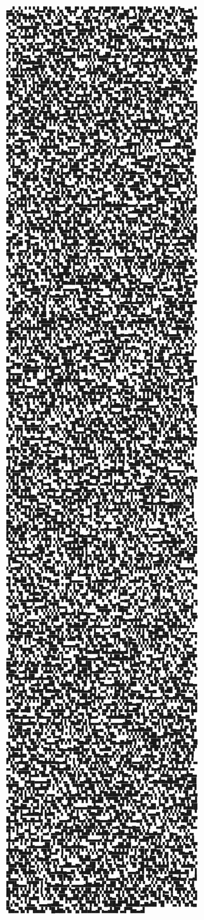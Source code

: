 ▃▞▃▚▝▝▝▟▃▛▟▄▝▄▝█▃▛▝▄▟▜▃▛▟▉▜▛▝▄▞▜▝▉▟▆▝▟▞▄▝▊▞▆▃▅▝▛▜▞▛▇▟▆▞▆▝▉▝▞▞▅▝▝▃▞▟▞▃▞▝▃▞▛▟█▜▃▟▐▞▞▃▛▝▃▜▛▞▝▞▅▟▄▞▜▞▚▝▝▞▅▞▙▃▚▟▊▝▆▃▆▃▜▜▝▜▞▟▝▝▞▃▝▃▅▜▛▝▊▜▜▝▆▞▅▝▜▜▙▝▃▞▜▜▛▜▛▃▜▞▄▃▅▜▃▃▜▟▅▟▊▜▃▞▅▃▜▞▟▜▜▛▇▃▝▜▅▝▃▃▝▟▆▝▟▜▟▃▚▟▟▟▜▝▅▝▜▟▜▝▛▃▟▜▚▜▞▝▄▝█▟▆▟▆▝▃▝▃▃▟▃▄▝▚▛▇▟▄▞▆▜▚▃▞▃▝▃▞▃▃▞▛▟▃▜▙▝▉▞▙▜▃▝▉▟▚▛▐▜▙▝▉▞▞▝▜▜▝▝▉▜▝▞▟▞▝▝▞▝▅▝▊▟▜▟▞▃▄▟▚▛▇▟▅▟▝▃▙▞▃▝▝▜▜▟▃▞▟▟▛▟▅▟█▟█▟▄▟▃▟▟▃▙▛▐▜▜▃▄▝▃▟▃▜▜▜▜▃▃▟▐▟▅▟▐▜▃▟▉▃▆▞▅▞▄▞▜▟▚▞▞▟▚▝▆▜▞▟▃▞▞▝▚▛▇▟▅▟▊▞▚▝▇▜▟▜▄▝▝▝▞▞▝▜▜▃▟▃▝▛▐▃▟▟▄▃▟▜▜▜▃▜▟▃▜▛▇▞▄▟▐▃▅▟▇▜▛▝█▞▚▟▚▜▅▃▞▟▐▟█▞▞▝█▃▟▝▝▜▟▝▚▝▊▝▜▞▃▝▚▟▉▃▞▟▟▟▞▞▅▜▞▞▃▝▛▟▚▟▃▝▃▞▜▜▚▜▛▟▅▜▚▟▅▛▐▞▚▟▟▝▅▝▚▞▃▜▜▝▄▝▇▞▆▝▐▃▜▟▊▟▄▞▅▞▛▃▚▃▝▟▝▃▄▜▜▟▊▟▟▃▆▃▄▃▚▟▊▝▟▟▆▃▆▝▅▜▜▞▃▜▝▟▐▜▛▟▞▜▄▟▛▞▟▜▟▝▇▞▜▃▙▞▝▃▅▃▜▞▚▟▞▞▆▃▅▟▇▟▝▞▆▜▛▟▃▝▟▞▜▜▃▞▟▞▙▝▇▞▄▃▙▟▝▜▞▜▅▝▜▝▛▞▟▜▃▞▛▞▜▟▊▟▞▜▜▞▄▝▚▃▛▟▊▜▄▞▛▟▞▜▄▜▙▃▙▟▟▞▟▜▚▝▟▜▙▟█▜▝▞▆▝▉▟█▞▚▝▃▝▝▜▃▃▆▜▝▟▄▞▅▃▚▛▇▝▝▞▆▃▙▟▚▛▇▝▅▝▟▞▅▛▐▝▛▟▉▃▝▞▟▞▞▟▜▝▜▞▛▟▐▟▚▃▅▜▛▟▚▛▇▜▄▜▃▟▊▟▐▃▟▞▙▟▅▜▚▛▇▃▜▃▞▃▜▝▜▞▚▃▝▝▅▞▛▃▄▜▚▟▊▞▙▟▉▜▃▜▜▜▛▃▆▜▙▞▆▞▛▞▃▟▄▟▇▞▟▝▚▃▆▟▅▟█▟▐▃▚▜▃▟▅▝▚▟▞▞▝▟▟▜▅▟▊▝▝▝▞▝▆▟▃▝▛▃▝▛▇▜▄▜▄▝█▃▜▟▄▟▞▝▚▜▄▃▅▜▞▝▟▜▟▟▅▝▆▟▆▞▞▝▜▛▐▟▅▝▞▞▅▞▟▟▉▝▅▝▉▞▚▞▚▟▄▜▛▜▜▜▜▝▛▟█▝▟▝▅▞▝▃▆▃▄▜▜▝▆▜▟▝▆▝█▜▃▜▛▝▚▟▄▃▞▝█▝▃▟▝▝▟▝▆▝▄▟▟▞▝▝▉▟▉▝▆▞▅▟▚▝▃▝▟▟▟▟▆▝▝▃▃▃▜▜▚▟▜▞▚▞▟▃▄▟█▜▜▝▞▞▝▜▃▃▃▟▉▟▅▞▟▜▃▟█▞▝▝▟▜▅▝▟▟▆▟▟▞▝▃▙▟▛▟▛▟▐▝▅▃▙▟▐▞▝▝▝▃▚▃▚▟▄▝▐▟▊▟▚▝▚▟▚▞▆▃▜▃▆▃▞▝▅▞▃▟▟▝▚▃▜▝▝▃▛▞▝▝▜▃▟▟█▛▐▝▟▞▝▞▙▟▆▝▟▃▞▝▚▝▊▝▃▃▛▝▟▟▐▟▉▝▅▝▜▃▜▝▆▜▙▃▞▝▜▜▅▟▟▝▊▜▅▟▅▞▙▞▃▝▐▟▇▞▃▟▚▝▛▟▛▟▐▃▟▜▛▜▃▝▛▜▚▟▊▜▃▜▟▟▅▃▃▜▚▟▆▝▃▛▇▃▃▜▙▞▝▜▝▟▉▟█▝▅▟▐▞▜▞▚▝▜▛▐▜▛▟▄▜▃▜▞▟▚▟▛▝▇▃▜▝▛▜▛▟▐▞▙▟▐▝▜▜▙▝▉▃▝▃▙▝█▝█▜▙▃▄▜▝▝▃▜▝▝▄▝▚▟▇▞▃▟▉▜▞▝▆▃▟▜▅▟█▝▚▞▚▝▃▞▜▝▊▝▚▞▚▃▛▟▐▞▆▝▃▛▇▝▆▞▜▃▄▝▛▟▄▝▜▜▅▝▃▟▉▝█▃▃▝▄▞▞▟▞▃▚▟▉▟▜▞▚▟▄▟▇▞▞▛▇▛▐▝▊▃▅▟▛▝▝▝▟▜▅▝▇▟▜▛▐▟▆▃▜▃▆▝▟▃▞▜▅▜▟▟▐▝▇▞▚▞▙▜▃▞▄▞▆▟▃▟▄▟▐▟▇▟▟▟▅▃▃▞▃▃▅▃▛▜▚▝▐▝█▜▝▃▟▞▞▝▟▃▅▟▞▝▊▟▄▃▟▛▐▃▜▛▇▝▐▞▚▟▞▜▚▝▃▟▆▟▊▜▄▛▐▃▝▜▙▜▞▟▉▟▉▝▚▝▅▝▄▟▃▟▐▜▚▝▅▜▞▛▐▃▝▞▝▟▄▝▇▞▜▃▃▞▛▝▊▃▞▞▛▟█▃▜▞▞▃▜▞▃▟▚▜▙▞▅▜▄▜▜▞▜▛▐▜▙▟▛▞▄▞▛▝▛▝▜▝▉▜▚▜▅▞▟▟▅▃▝▟▛▞▞▞▄▃▝▝▟▝▊▜▜▜▙▟▉▝█▟▟▜▙▝▄▟▊▞▅▞▅▜▝▟▞▞▃▝▃▃▆▜▞▟▝▟▇▞▞▜▄▜▄▟▛▃▝▜▅▃▝▟▞▃▚▝█▟▟▞▙▞▙▟▛▝▄▝▇▝▛▜▟▜▞▟▄▟▐▃▆▜▞▟▃▟▆▟█▟▚▟▇▝▉▃▅▝▐▞▜▝▐▟▃▟▉▃▝▟█▟█▞▞▟▇▟▜▞▆▝▐▝▚▝▆▟▄▞▃▟▅▟▜▞▟▝▝▃▃▛▐▟▟▃▚▟▅▞▚▜▞▞▃▞▟▃▆▃▚▛▐▝█▜▃▛▇▞▆▝▄▛▐▞▃▞▅▞▆▝▚▜▛▝▛▞▟▝▛▝▊▞▃▜▝▞▆▟▉▃▟▝▃▜▃▃▃▝▃▃▙▃▞▟▄▟▇▝▃▜▅▃▚▞▚▞▃▝▝▃▜▃▚▞▅▟▚▝▐▜▄▝▉▜▟▞▟▝▝▝▃▜▞▞▟▝█▜▚▞▅▛▐▟▐▟▇▃▛▟▆▛▇▞▙▝▟▜▜▃▄▝▚▟▜▞▜▝█▛▐▃▞▞▚▝█▝▊▜▃▝▐▝█▝▞▜▜▝▟▞▟▞▛▞▜▜▙▝▄▞▆▛▇▞▟▝▉▝▜▝▇▟█▜▛▞▟▟▄▛▇▟▊▞▝▟█▃▆▜▅▝▞▝▞▃▟▛▐▝▉▜▜▃▅▞▝▃▚▟▅▛▇▝▝▝▜▝▆▜▅▟▉▟█▟▟▜▛▟▇▟▜▜▃▝▇▟▜▃▃▃▜▞▄▞▝▝█▝▆▃▆▞▚▝▐▜▄▟▇▞▛▟▞▟▛▃▃▃▄▝▇▟▄▟▃▝▜▟▄▞▙▟▅▜▄▛▇▛▐▃▆▟▚▟▊▜▅▝▝▜▙▝▚▃▛▜▚▟▚▃▅▃▙▞▚▜▝▜▟▝▆▃▃▟▝▞▟▟▉▝▆▞▆▟▅▝▅▃▃▝▆▟▜▟▜▝▃▟▅▝▄▜▄▜▝▝▇▜▞▝▐▝█▜▙▝▅▟▃▝▅▝▃▟▟▃▙▟▞▟▝▝▝▟█▟▚▟▟▃▅▛▐▟▜▞▙▞▆▝▊▝▞▝▚▟▞▝▃▟▇▝▇▟▚▝▅▝▉▛▇▞▆▞▚▝▐▃▟▝▆▜▜▟▉▝▊▝▜▜▜▝▝▟▛▟▊▝▉▞▟▃▜▞▅▝▇▃▙▟▜▜▝▃▛▃▞▜▟▃▆▃▞▝▛▝▇▜▃▝▟▜▛▃▛▞▚▞▅▝▐▟▇▟█▞▛▜▙▛▇▜▄▜▜▟▚▃▄▞▆▟▞▃▆▟▇▟▇▛▐▟▞▜▜▟▇▟▚▝▜▃▟▜▟▟▟▟▟▜▜▟▞▜▃▟▚▞▞▝▚▞▛▞▛▟▆▝▊▞▜▝▟▃▜▝█▝▛▞▚▟▇▟▇▟▜▛▇▞▃▜▝▞▝▜▟▝▟▝▟▃▚▝▞▟▆▜▜▝▇▝█▃▄▃▄▟▃▝▆▝▐▞▜▟▃▃▙▝▉▝▞▜▛▞▜▜▝▟▜▞▛▜▝▞▆▝▛▃▜▝▄▝▃▃▆▟▟▞▜▃▆▞▞▟▚▃▛▃▝▝▚▜▛▜▞▝▚▞▃▟▐▞▄▞▆▜▞▝▞▜▄▃▅▟▛▜▝▜▞▝▄▞▆▜▟▟▐▃▅▃▝▝▐▞▝▟▟▃▚▜▃▜▝▞▝▟▜▞▃▟▞▛▇▞▙▞▃▜▙▜▝▃▛▟▛▝▚▟▟▜▟▛▐▃▞▝▞▝█▟▝▟▛▝▃▟▟▃▆▟▊▃▝▝▞▟▅▃▝▜▛▟▊▝█▟▞▃▞▜▛▜▃▃▆▟▉▝▞▟▐▟▄▃▚▟▐▟▉▃▛▞▅▝█▃▃▃▟▜▛▟▆▃▙▞▟▟▄▟▞▜▛▛▐▃▅▝▇▜▃▃▝▞▅▝▃▝▆▝▃▝▇▃▃▜▟▃▚▟▞▜▟▜▃▃▃▜▛▜▛▝▐▝█▃▞▞▙▛▇▝▜▝▞▃▜▞▚▜▝▝▝▃▅▃▞▟▊▟▝▞▆▃▃▜▞▜▛▟▟▟▊▞▆▝▚▃▟▜▚▟█▟▉▟▟▃▅▃▄▝▞▝▊▝▄▃▙▝▃▝▜▃▙▝▇▞▞▝▄▟▟▃▆▜▜▞▜▃▙▃▃▝▛▜▃▜▛▛▐▝▞▜▄▞▛▃▙▟▉▃▃▝▜▟▃▞▝▞▙▞▛▟▟▟▐▞▚▞▃▟▝▟▟▃▅▞▃▞▛▟▅▜▄▜▚▝▅▝▞▜▅▟▉▟▟▞▛▃▙▛▇▟▚▝▜▜▜▟▟▝▊▝▊▜▝▟▆▝▉▟▞▞▛▜▜▜▚▝█▞▜▜▟▟▜▞▙▜▟▃▛▝▊▃▝▞▆▟▜▟▟▟▟▝█▞▆▜▅▟▝▝▟▝▊▜▅▝▊▝▃▜▜▟▉▃▜▝▚▝▟▜▞▝▛▝▄▟▐▟▆▟▟▞▝▃▟▜▃▃▞▞▄▝▆▞▅▝▆▃▚▞▚▞▃▛▇▞▄▟█▝▞▞▄▝▊▝▆▝▃▞▅▞▄▜▄▃▟▝▛▝▛▜▜▜▟▃▝▞▛▞▞▟▜▝▉▞▛▝▆▟▃▟▐▟▞▝▄▝▐▝▛▝▄▟▞▞▃▟▅▝▃▞▞▟▆▟▜▜▅▜▅▝▛▟▝▛▐▃▙▝▃▞▙▝▃▃▜▃▆▃▞▞▃▃▆▝▚▝█▜▟▞▟▜▟▜▅▜▄▜▞▜▄▜▞▞▞▟▆▝▊▛▐▟▞▝▜▞▄▝▚▜▜▝▉▜▜▟▞▝▉▞▚▜▅▜▃▃▛▜▅▞▆▜▄▞▅▟▇▜▛▝▄▃▜▜▟▝▄▜▜▟▝▝▉▃▚▛▐▞▅▃▆▃▟▃▅▝▝▃▚▛▇▟▐▟▜▞▙▜▅▟▃▝▃▞▜▟▇▟▝▟▆▝▝▟▅▟█▟▆▟▄▝▃▝▐▟▊▃▅▝▄▟▜▜▅▞▃▝▛▞▜▞▚▝▜▝▞▜▟▝▐▛▐▝▄▃▄▜▝▝▛▜▞▝▚▃▜▟▉▜▜▞▆▝█▟▚▃▙▃▚▝▛▝▛▜▜▜▙▟▝▝▞▞▟▜▛▝▊▟▄▝▆▜▅▞▆▟▞▟▟▟▞▝▅▞▅▝▆▞▚▛▇▝▇▃▅▟▉▃▛▃▜▜▟▟▞▝▟▜▚▜▜▝▊▟▚▞▆▞▜▜▙▞▚▟▟▝▐▝▐▝▊▟▆▟▉▞▃▞▙▟▉▝▜▝▊▞▝▃▅▞▚▝▃▝▜▝▜▝▅▟▉▜▄▟▟▝▝▞▚▝▅▜▅▟▛▟▃▟▊▜▚▝▛▞▛▟▆▞▃▃▙▟▉▛▐▞▜▃▅▟█▟█▃▞▜▄▝▝▜▄▛▇▜▃▃▃▃▜▝▚▜▟▜▚▟▄▞▞▝▃▜▝▜▃▝▟▞▜▞▝▜▅▟▚▟▜▝▝▜▃▝▇▜▝▃▅▞▝▟█▃▅▝▞▃▄▃▚▜▟▝▊▞▙▞▜▃▄▝▜▞▜▃▚▟▆▜▙▃▛▃▅▟▐▟▃▟▟▝▅▃▟▟▞▞▄▞▙▟▛▟▊▞▛▞▟▟▚▟▇▝▝▞▄▟▅▃▚▟▅▃▅▛▇▃▅▝▅▝▄▜▄▃▛▃▙▃▆▜▛▞▟▟▄▝▄▜▟▝▐▝▆▞▜▟▟▟▅▞▜▞▅▟▃▟▚▃▛▜▞▟▛▞▙▜▛▝▞▞▙▝▐▝▝▜▅▜▞▜▅▟▐▝▞▞▅▟▚▞▄▟▝▝▛▜▃▃▚▝▇▞▛▟▟▜▜▜▝▃▟▞▛▞▙▃▙▟▞▞▞▜▙▟▃▟▅▃▄▟▟▞▝▟▊▃▜▞▜▜▞▟▅▞▛▃▃▝▛▟▄▞▙▝▜▝▉▞▟▃▟▟▞▞▙▟▝▛▇▟▐▝▞▟▜▜▛▞▅▝▜▃▚▝▜▟▐▟▇▜▙▃▛▜▞▞▚▞▆▃▟▝▉▃▞▝▃▞▚▞▙▜▚▞▚▝▊▝▇▝▉▜▝▝▃▟▆▞▝▞▄▞▜▝▃▜▅▜▙▟▄▜▟▝▟▃▝▝▅▞▄▃▝▟▄▜▚▞▞▛▐▝▞▝█▃▝▝▟▝▚▃▚▛▇▟▉▜▞▟▊▃▟▟▟▟▜▞▜▃▜▝▚▜▃▞▃▟▃▃▆▞▛▝▐▞▄▞▃▃▄▃▛▝▚▜▚▞▝▃▛▞▛▟▛▝▃▟▚▜▃▝▐▝▚▟▟▜▄▃▟▃▛▝▞▝▝▟▛▝▉▃▞▞▆▃▅▞▄▜▙▞▄▝▇▜▃▜▟▃▜▜▝▞▝▞▜▜▝▞▛▃▄▟▊▟█▃▛▜▚▟▐▞▞▝▊▜▚▜▃▝▞▃▃▟▅▟█▟▆▝▞▟▚▞▟▃▙▃▝▟█▞▛▝▐▞▜▟▟▟▆▜▝▝▇▞▛▟█▝▝▞▅▟▚▝▉▝▄▝▚▞▆▜▞▃▞▞▆▃▛▃▙▟▄▟▅▜▚▟▛▝▆▝▅▜▟▟▐▃▜▃▙▝▟▟▄▝▉▃▝▟▆▞▆▃▟▞▃▜▄▟▉▜▅▛▐▜▙▃▚▝▚▞▛▃▆▝▄▞▃▝▛▝▊▟▝▞▜▟▟▝▉▝▟▃▜▝▇▜▝▞▃▟▊▟▚▞▟▝▜▜▞▃▄▟▚▜▃▝▄▜▅▟▝▝▐▞▞▞▛▟▛▛▐▞▄▞▚▃▜▜▞▞▙▟▟▟▐▜▚▜▝▝▇▃▃▃▞▝▚▞▚▝▟▝▅▞▝▝▜▟▝▟▟▛▐▃▟▃▚▝▟▟▅▜▜▃▃▜▝▝▝▞▄▃▞▞▃▜▄▝▟▝▝▜▜▝▇▟█▝▊▝▊▛▇▃▅▝▝▜▃▃▃▝▊▃▙▟▅▃▟▜▚▝▄▟▟▜▃▜▟▝▃▜▙▝▃▃▙▞▜▝▚▝▇▜▜▞▆▃▞▝▛▝▐▛▐▝▇▝▉▟▐▜▞▝▟▞▃▞▄▝▃▞▃▝▇▜▚▞▅▞▞▞▝▝▇▝▛▝▆▝▜▟▅▞▆▞▚▝▞▟▝▞▛▃▟▝▜▜▙▞▛▝▐▟▊▃▟▝▐▞▞▝▊▝▝▜▃▝▞▞▚▜▞▞▟▃▙▟▆▟▜▃▜▃▜▜▟▞▄▝▚▃▙▝▚▝▄▝▝▃▄▞▚▞▟▃▝▟▉▞▅▞▟▃▚▞▝▃▚▟▆▝█▃▞▃▄▟▞▜▜▃▃▝▛▝▊▞▛▝▆▃▆▝▆▜▄▃▛▞▚▃▞▞▛▞▟▞▃▝▚▜▅▟▝▃▚▝▃▞▆▝▊▝▞▞▞▞▄▟▃▟▐▟▄▃▃▝▜▜▛▝▝▜▜▃▝▞▛▃▃▝▐▃▟▞▅▝▛▛▐▃▟▞▞▟▝▃▃▃▚▞▛▟▉▝▚▞▞▜▃▟▚▃▛▞▙▝▟▜▙▃▄▟▟▞▚▝▟▟▄▜▄▜▙▝▚▞▛▝▜▜▅▟▜▟▃▜▜▃▚▃▟▝▇▟▇▟▛▃▟▟▃▃▞▟▟▝▚▞▟▟▅▟▚▟▄▞▜▟▉▟▟▃▚▝▆▜▟▃▆▞▟▟▞▜▅▜▚▝▊▞▜▞▞▛▐▃▝▃▞▃▄▝▛▞▞▟▐▝▆▟▛▜▄▜▝▞▃▞▃▃▛▛▇▛▐▜▚▃▆▃▜▜▜▟▞▟▆▜▙▝█▞▛▜▙▝▜▜▄▞▆▃▚▜▃▜▟▜▛▜▝▜▅▞▄▞▝▝▅▞▄▝▝▃▞▜▞▜▙▞▜▃▃▃▅▝▐▞▙▞▙▟▆▞▞▝▉▛▇▞▞▞▟▞▆▝▅▞▄▝▐▟▄▝▐▟▝▝█▜▙▝▚▝▟▜▛▃▚▞▝▝▉▜▅▟▆▜▟▃▆▟▄▟▐▜▙▞▝▝▐▜▃▛▐▝▛▃▚▃▛▃▛▞▝▞▚▝▞▝▆▛▇▟▐▃▃▝█▟▆▃▃▟▅▝▟▟█▟▆▟▊▜▝▝▜▃▄▟▝▝▛▝▟▟▛▛▇▟▛▟▚▛▇▟▚▟▇▃▅▞▅▝▄▜▙▟█▝▄▝▉▟▅▃▜▝▐▟▆▜▚▟▚▝▐▟▚▝▄▟█▝▅▜▅▞▃▟▜▟▊▝▟▟▞▞▛▃▅▛▐▟▉▜▃▟▉▞▃▃▙▝▆▞▆▞▅▝▐▜▛▝▛▃▝▟▚▟▄▝▛▛▇▃▟▟█▃▟▃▆▞▅▝▛▝▐▜▙▜▜▝█▃▞▃▚▞▞▝▐▟▃▞▞▛▐▞▃▞▟▟▄▞▙▞▝▝▚▃▙▞▝▃▟▞▄▟▉▝▟▟▆▞▙▝▊▝▛▝▆▃▃▟█▟▞▟▇▝▞▃▜▟▚▞▛▝█▞▅▟▄▃▙▜▞▃▙▝▇▟▅▜▅▟▅▞▚▛▇▟▟▃▟▜▝▃▞▝▐▟▜▟▚▃▃▝█▃▄▝▉▟█▝▉▟▞▃▚▃▞▟▜▞▅▟▃▜▄▃▆▜▟▝▊▃▝▟▉▟▜▟▄▞▞▟▛▟▄▜▛▟▇▃▟▃▃▞▆▃▟▛▇▃▃▜▙▝▅▟▝▞▝▝▐▟▉▝▄▃▚▞▛▟▄▟▆▜▝▞▃▃▆▞▞▟▅▃▄▞▝▞▞▃▟▞▝▝▝▞▛▜▙▃▅▟▚▟█▝▟▜▞▃▙▟▟▞▜▃▛▝▜▝▆▞▚▟▚▟▚▞▟▃▆▛▐▝▃▟▞▞▚▞▄▜▙▟▐▟▆▜▅▃▅▃▃▜▙▃▃▜▟▜▃▟▚▞▜▝█▃▞▝▚▟▟▟▆▟▇▝▊▜▃▜▃▜▙▟█▞▆▃▅▝▝▞▅▟▄▟▅▞▄▃▛▟▄▟▐▝▆▟▛▟▐▃▃▞▄▞▃▃▃▟▇▞▅▃▛▝▅▟▐▝▄▞▟▜▝▜▛▝▛▟▉▃▅▝▃▜▝▞▃▜▟▝▐▝▅▟▐▝▟▃▄▝▛▝▚▞▜▃▙▟▆▟▆▝▐▝▊▜▄▃▙▛▐▟▐▟▟▜▟▜▝▜▛▝▃▜▃▞▝▝▞▝▞▃▙▜▙▃▚▜▙▝▝▝▞▞▞▟▜▟▉▃▟▛▇▜▜▞▆▟▄▝▚▃▙▝█▞▞▜▃▃▆▜▚▜▝▜▅▟▛▃▙▜▞▜▅▃▆▟▆▜▝▝▛▟█▜▝▃▚▟▇▜▃▝▇▞▆▟▟▝▇▟▛▝▅▟▃▜▄▃▅▟▆▜▄▞▄▝▄▟▆▝▃▜▝▞▞▟▞▜▟▜▛▞▛▞▟▝█▜▞▛▐▟▇▟▅▝▅▞▅▞▝▞▅▟▚▞▝▜▜▞▃▜▅▃▆▃▛▞▄▟▜▞▞▃▅▟▃▝▇▝▞▜▙▝▟▜▛▞▃▟▄▞▛▜▅▟▟▟▄▃▟▝▐▝▉▟▛▃▙▜▟▞▝▃▛▟▉▃▃▞▟▞▙▞▛▝▟▜▙▟▜▞▃▃▜▞▃▟▛▟▃▝▊▝▇▟▃▟▊▞▞▃▝▟▟▞▞▞▆▃▛▞▚▛▇▟▉▟▚▃▟▜▚▟▟▃▙▞▃▃▝▝▛▜▜▃▙▜▙▞▙▝▛▞▆▟▐▞▆▝▆▝█▟▅▛▐▜▅▃▚▝▝▟▄▞▝▟▟▃▚▝▄▟▅▃▚▜▃▝▚▟▄▃▃▃▆▝▊▞▃▝▉▞▃▟█▃▙▞▆▟▝▃▟▃▚▞▆▝▛▃▅▟▅▟█▟▛▜▚▟▊▜▛▜▄▞▅▜▄▟▅▛▐▝▄▝▊▝▜▜▚▟█▝▞▞▙▞▆▟▛▜▙▝▟▝▄▞▚▝▜▟▞▜▛▟▇▜▝▝▛▟▐▝▞▟▄▞▃▃▝▝▅▜▃▟▞▜▃▜▃▛▇▟▇▟▞▟█▟▛▃▆▃▚▝▟▝▃▞▝▝▊▃▙▞▜▟▝▟▛▜▅▝▟▃▙▜▛▝█▜▞▜▜▝█▟▉▝▛▜▙▜▜▞▅▃▛▝▞▝▐▝█▝▉▝▇▜▚▟▃▜▅▟▇▃▚▟▐▞▄▜▙▝▆▜▚▃▃▃▅▟▅▃▚▟▆▝▛▝▝▞▅▜▚▟▊▞▜▃▅▜▜▜▟▟█▝▆▛▐▃▟▟▅▟▐▟▅▝▚▝▄▛▐▝▃▜▅▟▛▞▚▝█▟▜▞▆▝▚▞▃▃▅▝▛▞▞▞▅▟▊▝█▃▙▝▆▃▆▃▙▝▅▝▝▃▃▟▜▜▃▞▅▜▄▃▃▟▟▜▞▟▜▃▄▞▙▝▊▝▞▞▆▃▛▟▊▞▛▟▃▜▜▝▐▝▄▞▟▜▞▟▛▟▃▞▆▞▟▟▉▞▙▞▛▃▄▜▙▃▄▃▚▝▛▝▃▟▚▝▞▃▅▞▜▃▜▝▐▃▞▜▃▞▝▃▞▃▅▟▜▟▛▜▜▟▛▞▟▟▇▞▃▟▇▃▙▜▜▞▟▃▅▃▛▝▄▃▝▝▞▃▟▃▆▜▚▞▅▟▐▃▃▜▚▟▞▟▝▞▛▜▃▃▃▞▟▃▛▝▚▞▛▜▚▟▇▜▚▜▝▃▛▟▛▞▛▟▐▝▃▝▝▃▙▃▃▟▊▞▝▜▟▃▟▟▄▃▝▜▝▝▊▝▃▟█▟▊▃▞▃▝▞▜▟▞▟▃▞▟▞▆▞▛▜▛▛▇▟▟▞▚▝▉▜▃▛▐▝▜▞▟▝▝▞▞▞▜▞▅▟▟▟▟▝▐▝▉▛▐▛▇▞▄▝▛▜▙▃▅▝▊▜▝▟▜▞▄▜▅▟▛▃▄▝▟▝▝▝█▟▉▃▟▛▐▃▜▜▟▝▐▜▞▜▟▟▇▝▚▜▝▞▄▝▛▝▛▜▅▛▇▟▜▃▚▝▞▛▐▞▃▟▇▃▅▞▚▟█▝▟▝▆▝▅▟▞▝▇▝█▟▃▜▟▟▟▝▉▝▟▟▅▞▟▛▇▝█▟▆▞▞▝█▃▙▟▄▃▆▝▟▟█▜▟▛▇▞▛▝▆▝▃▃▟▜▝▛▇▞▛▞▟▟▆▃▆▝▐▜▃▃▚▝▞▞▅▃▚▝█▝▉▛▇▞▃▝▆▝▝▃▙▜▃▃▄▜▄▜▞▟█▝▛▞▅▃▆▜▅▟▄▞▃▟▛▜▙▃▃▜▜▛▐▝▆▃▅▟▃▞▃▃▃▟▆▟▆▟▚▟▉▝▉▞▝▟▞▝▃▞▞▃▜▝▚▜▙▞▝▟█▟▜▝▞▟▝▟▐▝▉▝▛▟▛▝▆▜▞▟▉▃▛▞▟▟▞▜▚▜▛▜▞▟▛▟▄▜▚▃▜▝█▜▚▞▙▜▝▜▞▜▚▟▅▝▞▟▚▝█▜▄▟▉▟▜▞▟▜▝▞▙▃▜▞▄▜▙▝▆▜▝▜▟▝▇▞▅▞▄▜▝▟▊▞▅▝▝▟▃▝▃▃▄▟▇▃▝▝▃▞▙▞▜▜▞▝█▟█▟▛▜▟▟▉▃▆▟▆▝█▝▝▃▜▝▅▜▄▜▅▃▜▞▛▜▙▟▞▝█▟▆▞▙▝▄▜▟▟▃▟▚▃▟▟▛▃▛▜▅▃▟
